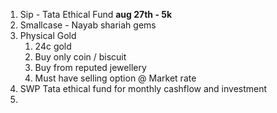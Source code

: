 1. Sip - Tata Ethical Fund **aug 27th - 5k**
2. Smallcase - Nayab shariah gems 
3. Physical Gold
   1. 24c gold
   2. Buy only coin / biscuit
   3. Buy from reputed jewellery
   4. Must have selling option @ Market rate
4. SWP Tata ethical fund for monthly cashflow and investment 
5. 